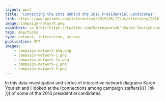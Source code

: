 ```yaml
---
layout: post
title: 'Connecting the Dots Behind the 2016 Presidential Candidates'
link: https://www.nytimes.com/interactive/2015/05/17/us/elections/2016-presidential-campaigns-staff-connections-clinton-bush-cruz-paul-rubio-walker.html
image: campaign-network.png
coauthors: <a href="https://twitter.com/karenyourish">Karen Yourish</a>
tags: elections
type: network, interactive, arrows
publication: NYT
images:
    - campaign-network-big.png
    - campaign-network-1.png
    - campaign-network-2a.png
    - campaign-network-2.png
    - campaign-network-3.png
---
```


In this data investigation and series of interactive network diagrams Karen Yourish and I looked at the [connections among campaign staffers]({{ link }}) of some of the 2016 presidential candidates.
